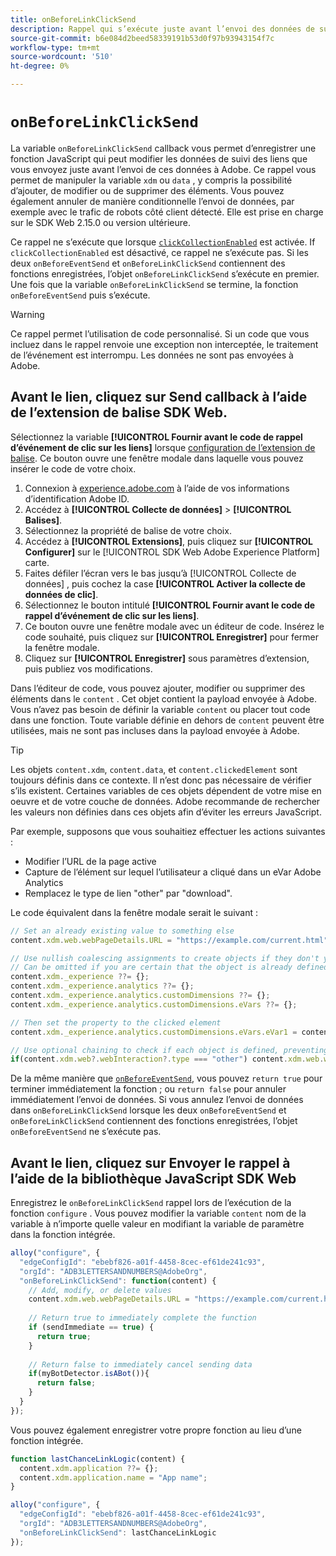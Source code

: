 ```yaml
---
title: onBeforeLinkClickSend
description: Rappel qui s’exécute juste avant l’envoi des données de suivi des liens.
source-git-commit: b6e084d2beed58339191b53d0f97b93943154f7c
workflow-type: tm+mt
source-wordcount: '510'
ht-degree: 0%

---
```


# `onBeforeLinkClickSend`

La variable `onBeforeLinkClickSend` callback vous permet d’enregistrer une fonction JavaScript qui peut modifier les données de suivi des liens que vous envoyez juste avant l’envoi de ces données à Adobe. Ce rappel vous permet de manipuler la variable `xdm` ou `data` , y compris la possibilité d’ajouter, de modifier ou de supprimer des éléments. Vous pouvez également annuler de manière conditionnelle l’envoi de données, par exemple avec le trafic de robots côté client détecté. Elle est prise en charge sur le SDK Web 2.15.0 ou version ultérieure.

Ce rappel ne s’exécute que lorsque [`clickCollectionEnabled`](clickcollectionenabled.md) est activée. If `clickCollectionEnabled` est désactivé, ce rappel ne s’exécute pas. Si les deux `onBeforeEventSend` et `onBeforeLinkClickSend` contiennent des fonctions enregistrées, l’objet `onBeforeLinkClickSend` s’exécute en premier. Une fois que la variable `onBeforeLinkClickSend` se termine, la fonction `onBeforeEventSend` puis s’exécute.

>[!WARNING]
>
>Ce rappel permet l’utilisation de code personnalisé. Si un code que vous incluez dans le rappel renvoie une exception non interceptée, le traitement de l’événement est interrompu. Les données ne sont pas envoyées à Adobe.

## Avant le lien, cliquez sur Send callback à l’aide de l’extension de balise SDK Web.

Sélectionnez la variable **[!UICONTROL Fournir avant le code de rappel d’événement de clic sur les liens]** lorsque [configuration de l’extension de balise](/help/tags/extensions/client/web-sdk/web-sdk-extension-configuration.md). Ce bouton ouvre une fenêtre modale dans laquelle vous pouvez insérer le code de votre choix.

1. Connexion à [experience.adobe.com](https://experience.adobe.com) à l’aide de vos informations d’identification Adobe ID.
1. Accédez à **[!UICONTROL Collecte de données]** > **[!UICONTROL Balises]**.
1. Sélectionnez la propriété de balise de votre choix.
1. Accédez à **[!UICONTROL Extensions]**, puis cliquez sur **[!UICONTROL Configurer]** sur le [!UICONTROL SDK Web Adobe Experience Platform] carte.
1. Faites défiler l’écran vers le bas jusqu’à [!UICONTROL Collecte de données] , puis cochez la case **[!UICONTROL Activer la collecte de données de clic]**.
1. Sélectionnez le bouton intitulé **[!UICONTROL Fournir avant le code de rappel d’événement de clic sur les liens]**.
1. Ce bouton ouvre une fenêtre modale avec un éditeur de code. Insérez le code souhaité, puis cliquez sur **[!UICONTROL Enregistrer]** pour fermer la fenêtre modale.
1. Cliquez sur **[!UICONTROL Enregistrer]** sous paramètres d’extension, puis publiez vos modifications.

Dans l’éditeur de code, vous pouvez ajouter, modifier ou supprimer des éléments dans le `content` . Cet objet contient la payload envoyée à Adobe. Vous n’avez pas besoin de définir la variable `content` ou placer tout code dans une fonction. Toute variable définie en dehors de `content` peuvent être utilisées, mais ne sont pas incluses dans la payload envoyée à Adobe.

>[!TIP]
>
>Les objets `content.xdm`, `content.data`, et `content.clickedElement` sont toujours définis dans ce contexte. Il n’est donc pas nécessaire de vérifier s’ils existent. Certaines variables de ces objets dépendent de votre mise en oeuvre et de votre couche de données. Adobe recommande de rechercher les valeurs non définies dans ces objets afin d’éviter les erreurs JavaScript.

Par exemple, supposons que vous souhaitiez effectuer les actions suivantes :

* Modifier l’URL de la page active
* Capture de l’élément sur lequel l’utilisateur a cliqué dans un eVar Adobe Analytics
* Remplacez le type de lien &quot;other&quot; par &quot;download&quot;.

Le code équivalent dans la fenêtre modale serait le suivant :

```js
// Set an already existing value to something else
content.xdm.web.webPageDetails.URL = "https://example.com/current.html";

// Use nullish coalescing assignments to create objects if they don't yet exist, preventing undefined errors. 
// Can be omitted if you are certain that the object is already defined
content.xdm._experience ??= {};
content.xdm._experience.analytics ??= {};
content.xdm._experience.analytics.customDimensions ??= {};
content.xdm._experience.analytics.customDimensions.eVars ??= {};

// Then set the property to the clicked element
content.xdm._experience.analytics.customDimensions.eVars.eVar1 = content.clickedElement;

// Use optional chaining to check if each object is defined, preventing undefined errors
if(content.xdm.web?.webInteraction?.type === "other") content.xdm.web.webInteraction.type = "download";
```

De la même manière que [`onBeforeEventSend`](onbeforeeventsend.md), vous pouvez `return true` pour terminer immédiatement la fonction ; ou `return false` pour annuler immédiatement l’envoi de données. Si vous annulez l’envoi de données dans `onBeforeLinkClickSend` lorsque les deux `onBeforeEventSend` et `onBeforeLinkClickSend` contiennent des fonctions enregistrées, l’objet `onBeforeEventSend` ne s’exécute pas.

## Avant le lien, cliquez sur Envoyer le rappel à l’aide de la bibliothèque JavaScript SDK Web

Enregistrez le `onBeforeLinkClickSend` rappel lors de l’exécution de la fonction `configure` . Vous pouvez modifier la variable `content` nom de la variable à n’importe quelle valeur en modifiant la variable de paramètre dans la fonction intégrée.

```js
alloy("configure", {
  "edgeConfigId": "ebebf826-a01f-4458-8cec-ef61de241c93",
  "orgId": "ADB3LETTERSANDNUMBERS@AdobeOrg",
  "onBeforeLinkClickSend": function(content) {
    // Add, modify, or delete values
    content.xdm.web.webPageDetails.URL = "https://example.com/current.html";
    
    // Return true to immediately complete the function
    if (sendImmediate == true) {
      return true;
    }
    
    // Return false to immediately cancel sending data
    if(myBotDetector.isABot()){
      return false;
    }
  }
});
```

Vous pouvez également enregistrer votre propre fonction au lieu d’une fonction intégrée.

```js
function lastChanceLinkLogic(content) {
  content.xdm.application ??= {};
  content.xdm.application.name = "App name";
}

alloy("configure", {
  "edgeConfigId": "ebebf826-a01f-4458-8cec-ef61de241c93",
  "orgId": "ADB3LETTERSANDNUMBERS@AdobeOrg",
  "onBeforeLinkClickSend": lastChanceLinkLogic
});    
```
